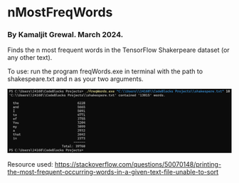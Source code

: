 # nMostFreqWords
### By Kamaljit Grewal. March 2024.

Finds the n most frequent words in the TensorFlow Shakerpeare dataset (or any other text).

To use: run the program freqWords.exe in terminal with the path to shakespeare.txt and n as your two arguments.

![Image of output when n=10](https://github.com/Kamal2079/nMostFreqWords/blob/main/shakespere%20pic%20n%3D10.png)

Resource used: https://stackoverflow.com/questions/50070148/printing-the-most-frequent-occurring-words-in-a-given-text-file-unable-to-sort

